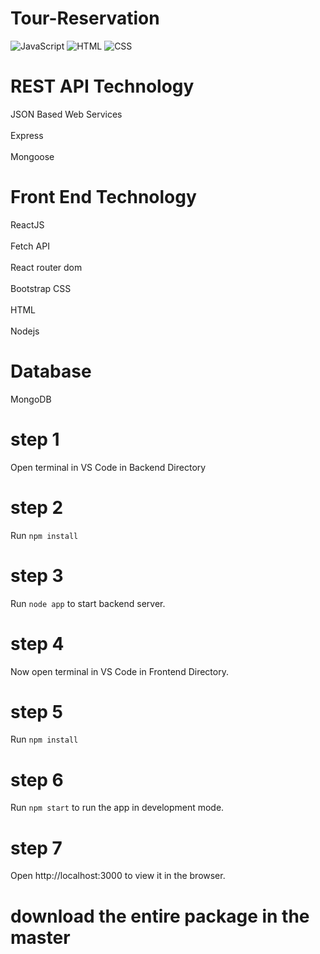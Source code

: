 # Tour-Reservation

![JavaScript](https://img.shields.io/badge/Language-JavaScript-orange)
![HTML](https://img.shields.io/badge/Language-HTML-green)
![CSS](https://img.shields.io/badge/Language-CSS-blue)

# REST API Technology
JSON Based Web Services<br/>  
Express<br/>  
Mongoose<br/>  
 
# Front End Technology 
ReactJS<br/>  
     Fetch API<br/>  
     React router dom<br/>  
Bootstrap CSS<br/>  
HTML<br/>  
Nodejs<br/>  
 
# Database 
MongoDB  

# step 1
Open terminal in VS Code in Backend Directory 

# step 2
Run `npm install` 

# step 3
Run `node app` to start backend server.

# step 4
Now open terminal in VS Code in Frontend Directory. 
 
# step 5
Run `npm install` 

# step 6
Run `npm start` to run the app in development mode. 

# step 7
Open http://localhost:3000 to view it in the browser. 


# download the entire package in the master

